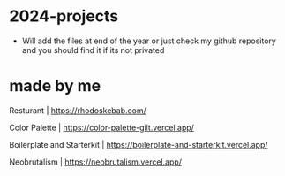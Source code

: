 # 2024-projects 
- Will add the files at end of the year or just check my github repository and you should find it if its not privated

# made by me
Resturant  |  https://rhodoskebab.com/ 

Color Palette  |  https://color-palette-gilt.vercel.app/

Boilerplate and Starterkit  |  https://boilerplate-and-starterkit.vercel.app/

Neobrutalism  |  https://neobrutalism.vercel.app/
